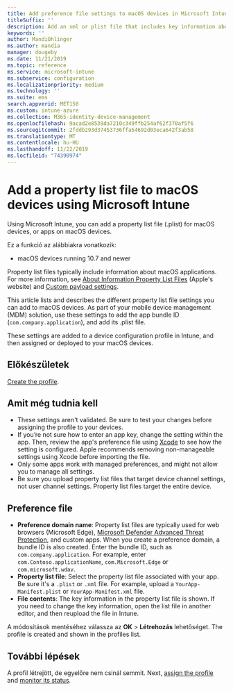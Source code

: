 ```yaml
---
title: Add preference file settings to macOS devices in Microsoft Intune - Azure | Microsoft Docs
titleSuffix: ''
description: Add an xml or plist file that includes key information about your app. Use a preference file device configuration profile to change key information in the property list file, and assign it to your macOS devices.
keywords: ''
author: MandiOhlinger
ms.author: mandia
manager: dougeby
ms.date: 11/21/2019
ms.topic: reference
ms.service: microsoft-intune
ms.subservice: configuration
ms.localizationpriority: medium
ms.technology: ''
ms.suite: ems
search.appverid: MET150
ms.custom: intune-azure
ms.collection: M365-identity-device-management
ms.openlocfilehash: 9acad2e8539da7210c349ffb254af62f370af5f6
ms.sourcegitcommit: 2fddb293d37453736ffa54692d03eca642f3ab58
ms.translationtype: MT
ms.contentlocale: hu-HU
ms.lasthandoff: 11/22/2019
ms.locfileid: "74390974"
---
```

# <a name="add-a-property-list-file-to-macos-devices-using-microsoft-intune"></a>Add a property list file to macOS devices using Microsoft Intune

Using Microsoft Intune, you can add a property list file (.plist) for macOS devices, or apps on macOS devices.

Ez a funkció az alábbiakra vonatkozik:

- macOS devices running 10.7 and newer

Property list files typically include information about macOS applications. For more information, see [About Information Property List Files](https://developer.apple.com/library/archive/documentation/General/Reference/InfoPlistKeyReference/Articles/AboutInformationPropertyListFiles.html) (Apple's website) and [Custom payload settings](https://support.apple.com/guide/mdm/custom-mdm9abbdbe7/1/web/1).

This article lists and describes the different property list file settings you can add to macOS devices. As part of your mobile device management (MDM) solution, use these settings to add the app bundle ID (`com.company.application`), and add its .plist file.

These settings are added to a device configuration profile in Intune, and then assigned or deployed to your macOS devices.

## <a name="before-you-begin"></a>Előkészületek

[Create the profile](device-profile-create.md).

## <a name="what-you-need-to-know"></a>Amit még tudnia kell

- These settings aren't validated. Be sure to test your changes before assigning the profile to your devices.
- If you’re not sure how to enter an app key, change the setting within the app. Then, review the app's preference file using [Xcode](https://developer.apple.com/xcode/) to see how the setting is configured. Apple recommends removing non-manageable settings using Xcode before importing the file.
- Only some apps work with managed preferences, and might not allow you to manage all settings.
- Be sure you upload property list files that target device channel settings, not user channel settings. Property list files target the entire device.

## <a name="preference-file"></a>Preference file

- **Preference domain name**: Property list files are typically used for web browsers (Microsoft Edge), [Microsoft Defender Advanced Threat Protection](https://docs.microsoft.com/windows/security/threat-protection/microsoft-defender-atp/microsoft-defender-atp-mac), and custom apps. When you create a preference domain, a bundle ID is also created. Enter the bundle ID, such as `com.company.application`. For example, enter `com.Contoso.applicationName`, `com.Microsoft.Edge` or `com.microsoft.wdav`.
- **Property list file**: Select the property list file associated with your app. Be sure it's a `.plist` or `.xml` file. For example, upload a `YourApp-Manifest.plist` or `YourApp-Manifest.xml` file.
- **File contents**: The key information in the property list file is shown. If you need to change the key information, open the list file in another editor, and then reupload the file in Intune.

A módosítások mentéséhez válassza az **OK** > **Létrehozás** lehetőséget. The profile is created and shown in the profiles list.

## <a name="next-steps"></a>További lépések

A profil létrejött, de egyelőre nem csinál semmit. Next, [assign the profile](device-profile-assign.md) and [monitor its status](device-profile-monitor.md).
